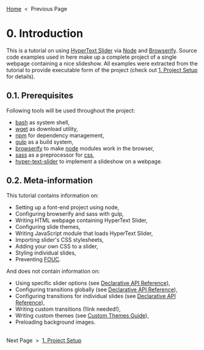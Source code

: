 [Home][home] &nbsp;&lt;&nbsp; Previous Page<br>

[home]: /../..

# 0. Introduction

This is a tutorial on using [HyperText Slider][slider] via [Node][node] and [Browserify][browserify].
Source code examples used in here make up a complete project of&nbsp;a&nbsp;single webpage
containing a nice slideshow. All examples were extracted from the tutorial to provide
executable form of&nbsp;the project (check out [1. Project Setup][setup] for details).

## 0.1. Prerequisites

Following tools will be used throughout the project:

 * [bash][bash] as system shell,
 * [wget][wget] as download utility,
 * [npm][npm] for dependency management,
 * [gulp][gulp] as a build system,
 * [browserify][browserify] to make [node][node] modules work in the browser,
 * [sass][sass] as a preprocessor for [css][css],
 * [hyper-text-slider][slider] to implement a slideshow on a webpage.

[bash]: https://en.wikipedia.org/wiki/Bash_(Unix_shell)
[wget]: https://www.gnu.org/software/wget/
[npm]: https://docs.npmjs.com/getting-started/what-is-npm
[gulp]: https://github.com/gulpjs/gulp
[browserify]: https://github.com/substack/node-browserify
[node]: https://nodejs.org/en/
[sass]: https://github.com/sass/sass
[css]: https://developer.mozilla.org/en-US/docs/Web/CSS
[slider]: https://github.com/muroc/hyper-text-slider

## 0.2. Meta-information

This tutorial contains information on:

 * Setting up a font-end project using node,
 * Configuring browserify and sass with gulp,
 * Writing HTML webpage containing HyperText Slider,
 * Configuring slide themes,
 * Writing JavaScript module that loads HyperText Slider,
 * Importing slider's CSS stylesheets,
 * Adding your own CSS to a slider,
 * Styling individual slides,
 * Preventing [FOUC][fouc].

[fouc]: https://en.wikipedia.org/wiki/Flash_of_unstyled_content

And does not contain information on:

 * Using specific slider options (see [Declarative API Reference][declarative-api]),
 * Configuring transitions globally (see [Declarative API Reference][declarative-api]),
 * Configuring transitions for individual slides (see [Declarative API Reference][declarative-api]),
 * Writing custom transitions (!link needed!),
 * Writing custom themes (see [Custom Themes Guide][custom-themes]),
 * Preloading background images.

[declarative-api]: https://github.com/muroc/hyper-text-slider/blob/master/doc/class-names.md
[custom-themes]: https://github.com/muroc/hyper-text-slider/blob/master/doc/custom-themes.md

&nbsp;<br>
Next Page &nbsp;&gt;&nbsp; [1. Project Setup][setup]

[setup]: 1_setup.sh.md

